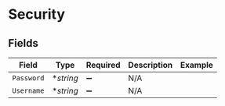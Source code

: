 # Security


## Fields

| Field              | Type               | Required           | Description        | Example            |
| ------------------ | ------------------ | ------------------ | ------------------ | ------------------ |
| `Password`         | **string*          | :heavy_minus_sign: | N/A                |                    |
| `Username`         | **string*          | :heavy_minus_sign: | N/A                |                    |